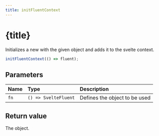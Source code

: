 ```yaml
---
title: initFluentContext
---
```


<script>
	import ReferenceLink from '$lib/ReferenceLink.svelte'
</script>

# {title}

Initializes a new <ReferenceLink name="FluentContext" /> with the given <ReferenceLink name="SvelteFluent" /> object
and adds it to the svelte context.

```ts
initFluentContext(() => fluent);
```

## Parameters

| Name | Type                 | Description                                                         |
| :--- | :------------------- | :------------------------------------------------------------------ |
| `fn` | `() => SvelteFluent` | Defines the <ReferenceLink name="SvelteFluent" /> object to be used |

## Return value

The <ReferenceLink name="FluentContext" /> object.
